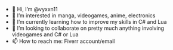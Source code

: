 - 👋 Hi, I’m @vyxxn11
- 👀 I’m interested in manga, videogames, anime, electronics
- 🌱 I’m currently learning how to improve my skills in C# and Lua
- 💞️ I’m looking to collaborate on pretty much anything involving videogames and C# or Lua
- 📫 How to reach me: Fiverr account/email

<!---
vyxxn11/vyxxn11 is a ✨ special ✨ repository because its `README.md` (this file) appears on your GitHub profile.
You can click the Preview link to take a look at your changes.
--->

